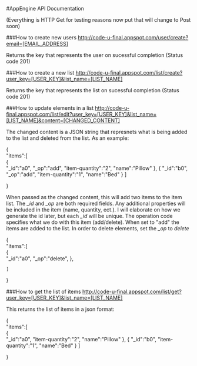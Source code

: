 #AppEngine API Documentation

(Everything is HTTP Get for testing reasons now put that will change to Post soon)

###How to create new users
http://code-u-final.appspot.com/user/create?email=[EMAIL_ADDRESS]

Returns the key that represents the user on sucessful completion (Status code 201)

###How to create a new list
http://code-u-final.appspot.com/list/create?user_key=[USER_KEY]&list_name=[LIST_NAME]

Returns the key that represents the list on sucessful completion (Status code 201)

###How to update elements in a list
http://code-u-final.appspot.com/list/edit?user_key=[USER_KEY]&list_name=[LIST_NAME]&content=[CHANGED_CONTENT]

The changed content is a JSON string that represnets what is being added to the list and deleted from the list. As an example:


{  
    "items":[  
        {  
            "_id":"a0",
            "_op":"add",
            "item-quantity":"2",
            "name":"Pillow"
        },
        { 
            "_id":"b0",
            "_op":"add",
            "item-quantity":"1",
            "name":"Bed"
        }
    ]

}

When passed as the changed content, this will add two items to the item list. The *_id* and *_op* are both required fields. Any additional properties will be included in the item (name, quantity, ect.). I will elaborate on how we generate the id later, but each *_id* will be unique. The operation code specifies what we do with this item (add/delete). When set to "add" the items are added to the list. In order to delete elements, set the *_op* to *delete*

{  
    "items":[  
        {  
            "_id":"a0",
            "_op":"delete",
        },

    ]
}

###How to get the list of items
http://code-u-final.appspot.com/list/get?user_key=[USER_KEY]&list_name=[LIST_NAME]

This returns the list of items in a json format:

{  
    "items":[  
        {  
            "_id":"a0",
            "item-quantity":"2",
            "name":"Pillow"
        },
        { 
            "_id":"b0",
            "item-quantity":"1",
            "name":"Bed"
        }
    ]

}


    
